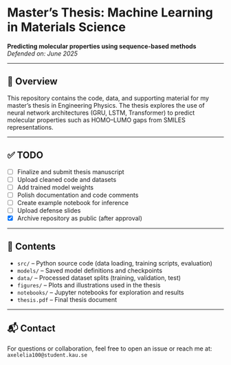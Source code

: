 # Master’s Thesis: Machine Learning in Materials Science  
**Predicting molecular properties using sequence-based methods**  
*Defended on: June 2025*

---

## 📄 Overview

This repository contains the code, data, and supporting material for my master’s thesis in Engineering Physics. The thesis explores the use of neural network architectures (GRU, LSTM, Transformer) to predict molecular properties such as HOMO–LUMO gaps from SMILES representations.

---

## ✅ TODO

- [ ] Finalize and submit thesis manuscript  
- [ ] Upload cleaned code and datasets  
- [ ] Add trained model weights  
- [ ] Polish documentation and code comments  
- [ ] Create example notebook for inference  
- [ ] Upload defense slides  
- [x] Archive repository as public (after approval)

---

## 📁 Contents

- `src/` – Python source code (data loading, training scripts, evaluation)  
- `models/` – Saved model definitions and checkpoints  
- `data/` – Processed dataset splits (training, validation, test)  
- `figures/` – Plots and illustrations used in the thesis  
- `notebooks/` – Jupyter notebooks for exploration and results  
- `thesis.pdf` – Final thesis document  

---

## 📬 Contact

For questions or collaboration, feel free to open an issue or reach me at:  
`axelelia100@student.kau.se`

